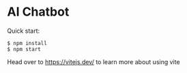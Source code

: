 # AI Chatbot

Quick start:

```
$ npm install
$ npm start
````

Head over to https://vitejs.dev/ to learn more about using vite

